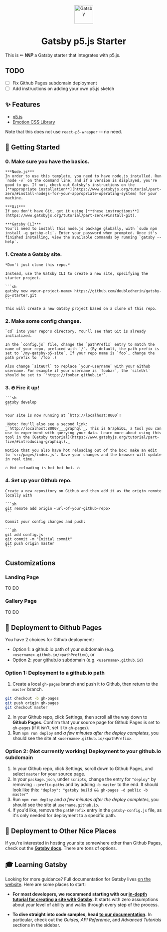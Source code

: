 <p align="center">
  <a href="https://www.gatsbyjs.org">
    <img alt="Gatsby" src="https://www.gatsbyjs.org/monogram.svg" width="60" />
  </a>
</p>
<h1 align="center">
  Gatsby p5.js Starter
</h1>

This is ✏ ***WIP*** a Gatsby starter that integrates with p5.js.

## TODO
- [ ] Fix Github Pages subdomain deployment
- [ ] Add instructions on adding your own p5.js sketch

## ✨ Features

- [p5.js](https://p5js.org/)
- [Emotion CSS Library](https://emotion.sh/docs/introduction)

Note that this does not use `react-p5-wrapper` -- no need.

## 🚀 Getting Started

### 0. Make sure you have the basics.

    ***Node.js***
    In order to use this template, you need to have node.js installed. Run `node -v` on the command line, and if a version is displayed, you're good to go. If not, check out Gatsby's instructions on the [**appropriate installation**](https://www.gatsbyjs.org/tutorial/part-zero/#install-nodejs-for-your-appropriate-operating-system) for your machine.

    ***Git***
    If you don't have Git, get it using [**these instructions**](https://www.gatsbyjs.org/tutorial/part-zero/#install-git).

    ***Gatsby CLI***
    You'll need to install this node.js package globally, with `sudo npm install -g gatsby-cli`. Enter your password when prompted. Once it's finished installing, view the available commands by running `gatsby --help`.

### 1. Create a Gatsby site.
    *Don't just clone this repo.* 
    
    Instead, use the Gatsby CLI to create a new site, specifying the starter project.
    
    ```sh
    gatsby new <your-project-name> https://github.com/doubledherin/gatsby-p5-starter.git
    ```

    This will create a new Gatsby project based on a clone of this repo.

### 2. Make some config changes.

    `cd` into your repo's directory. You'll see that Git is already initialized.

    In the `config.js` file, change the `pathPrefix` entry to match the name of your repo, prefaced with `/`. (By default, the path prefix is set to `/my-gatsby-p5-site`. If your repo name is `foo`, change the path prefix to `/foo`.)
    
    Also change `siteUrl` to replace `your-username` with your Github username. For example if your username is `foobar`, the `siteUrl` should be set to `'https://foobar.github.io'`.

### 3. 🔥 Fire it up!

    ```sh
    gatsby develop
    ```

    Your site is now running at `http://localhost:8000`!

    _Note: You'll also see a second link: _`http://localhost:8000/___graphql`_. This is GraphiQL, a tool you can use to experiment with querying your data. Learn more about using this tool in the [Gatsby tutorial](https://www.gatsbyjs.org/tutorial/part-five/#introducing-graphiql)._

    Notice that you also have hot reloading out of the box: make an edit to `src/pages/index.js`. Save your changes and the browser will update in real time.

    🔥 Hot reloading is hot hot hot. 🔥

### 4. Set up your Github repo.

    Create a new repository on Github and then add it as the origin remote locally with 
    
    ```sh
    git remote add origin <url-of-your-github-repo>
    ```

    Commit your config changes and push:

    ```sh
    git add config.js
    git commit -m "Initial commit"
    git push origin master
    ```

## Customizations

### Landing Page
TO DO

### Gallery Page
TO DO
    
## 💫 Deployment to Github Pages

You have 2 choices for Github deployment: 
- Option 1: a github.io path of your subdomain (e.g. `<username>.github.io/<pathPrefix>`), or
- Option 2: your github.io subdomain (e.g. `<username>.github.io`) 

### Option 1: Deployment to a github.io path
1. Create a local `gh-pages` branch and push it to Github, then return to the `master` branch.
```sh
git checkout -b gh-pages
git push origin gh-pages
git checkout master
```
2. In your Github repo, click Settings, then scroll all the way down to **Github Pages**. Confirm that your source page for Github Pages is set to `gh-pages` (if it isn't, set it to `gh-pages`).
3. Run `npm run deploy` and *a few minutes after the deploy completes*, you should see the site at `<username>.github.io/<pathPrefix>`.

### Option 2: (Not currently working) Deployment to your github.io subdomain
1. In your Github repo, click Settings, scroll down to Github Pages, and select `master` for your source page.
2. In your `package.json`, under `scripts`, change the entry for `"deploy"` by removing `--prefix-paths` and by adding `-b master` to the end. It should look like this: `"deploy": "gatsby build && gh-pages -d public -b master"`
3. Run `npm run deploy` and  *a few minutes after the deploy completes*, you should see the site at `username.github.io`.
4. If you'd like, remove the `pathPrefix` entry in the `gatsby-config.js` file, as it's only needed for deployment to a specific path.

## 💫 Deployment to Other Nice Places
If you're interested in hosting your  site somewhere other than Github Pages, check out the [**Gatsby docs**](https://www.gatsbyjs.org/docs/deploying-and-hosting/). There are tons of options.

## 🎓 Learning Gatsby

Looking for more guidance? Full documentation for Gatsby lives [on the website](https://www.gatsbyjs.org/). Here are some places to start:

- **For most developers, we recommend starting with our [in-depth tutorial for creating a site with Gatsby](https://www.gatsbyjs.org/tutorial/).** It starts with zero assumptions about your level of ability and walks through every step of the process.

- **To dive straight into code samples, head [to our documentation](https://www.gatsbyjs.org/docs/).** In particular, check out the _Guides_, _API Reference_, and _Advanced Tutorials_ sections in the sidebar.


